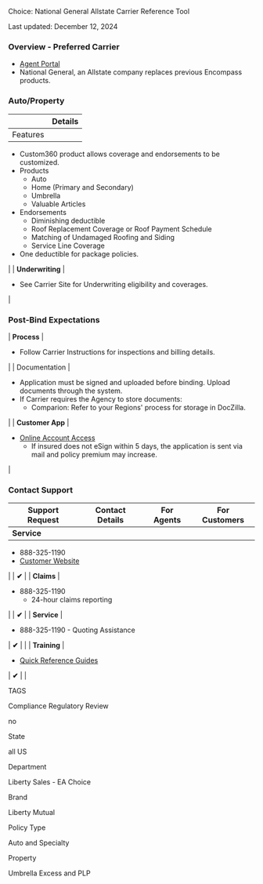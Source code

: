Choice: National General Allstate Carrier Reference Tool

Last updated: December 12, 2024

### Overview - Preferred Carrier

-   [Agent Portal](http://www.natgenagency.com/)
-   National General, an Allstate company replaces previous Encompass products.

### Auto/Property

|  | Details |
| --- | --- |
| Features |

-   Custom360 product allows coverage and endorsements to be customized.
-   Products
    -   Auto
    -   Home (Primary and Secondary)
    -   Umbrella
    -   Valuable Articles
-   Endorsements
    -   Diminishing deductible
    -   Roof Replacement Coverage or Roof Payment Schedule
    -   Matching of Undamaged Roofing and Siding
    -   Service Line Coverage
-   One deductible for package policies.

 |
| **Underwriting** |

-   See Carrier Site for Underwriting eligibility and coverages.

 |

### Post-Bind Expectations

| **Process** |

-   Follow Carrier Instructions for inspections and billing details.

 |
| Documentation |

-   Application must be signed and uploaded before binding. Upload documents through the system.
-   If Carrier requires the Agency to store documents:
    -   Comparion: Refer to your Regions' process for storage in DocZilla.

 |
| **Customer App** |

-   [Online Account Access](http://www.nationalgeneral.com/)
    -   If insured does not eSign within 5 days, the application is sent via mail and policy premium may increase.

 |

### Contact Support

| Support Request | Contact Details | For Agents | For Customers |
| --- | --- | --- | --- |
| **Service** |

-   888-325-1190
-   [Customer Website](http://www.nationalgeneral.com/)

 |  | **✔** |
| **Claims** |

-   888-325-1190
    -   24-hour claims reporting

 |  | **✔** |
| **Service** |

-   888-325-1190 - Quoting Assistance

 | **✔** |  |
| **Training** |

-   [Quick Reference Guides](https://www.brainshark.com/1/player/allstate?fb=0&r3f1=&custom=custom360qrg)

 | **✔** |  |

TAGS

Compliance Regulatory Review

no

State

all US

Department

Liberty Sales - EA Choice

Brand

Liberty Mutual

Policy Type

Auto and Specialty

Property

Umbrella Excess and PLP
